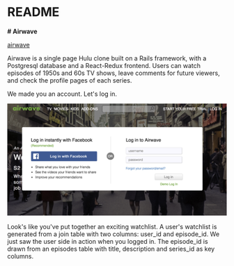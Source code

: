 # README

**# Airwave**

[airwave](http://airwavetv.herokuapp.com/#/)

Airwave is a single page Hulu clone built on a Rails framework, with a Postgresql database and a React-Redux frontend. Users can watch episodes of 1950s and 60s TV shows, leave comments for future viewers, and check the profile pages of each series.

We made you an account. Let's log in.

![modal](app/assets/images/modal.png "modal")

Look's like you've put together an exciting watchlist.
A user's watchlist is generated from a join table with two columns: user_id and episode_id.
We just saw the user side in action when you logged in.
The episode_id is drawn from an episodes table with title, description and series_id as key columns.

